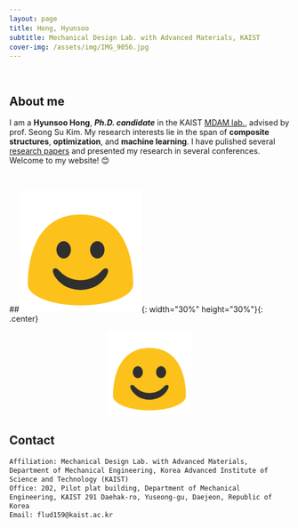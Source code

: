```yaml
---
layout: page
title: Hong, Hyunsoo
subtitle: Mechanical Design Lab. with Advanced Materials, KAIST
cover-img: /assets/img/IMG_9056.jpg
---
```


<br/>

## About me

I am a **Hyunsoo Hong**, **_Ph.D. candidate_** in the KAIST [MDAM lab.](https://mdam.kaist.ac.kr), advised by prof. Seong Su Kim. My research interests lie in the span of **composite structures**, **optimization**, and **machine learning**. I have pulished several [research papers](https://scholar.google.com/citations?user=sqkmqoQAAAAJ&hl=en&authuser=1) and presented my research in several conferences. Welcome to my website! &#x1f60a;

<br/>


##![GitHub Logo](/assets/img/test.png){: width="30%" height="30%"}{: .center}
<center><img src="/assets/img/test.png" width="30%" height="30%"></center>


## Contact

```
Affiliation: Mechanical Design Lab. with Advanced Materials, Department of Mechanical Engineering, Korea Advanced Institute of Science and Technology (KAIST)
Office: 202, Pilot plat building, Department of Mechanical Engineering, KAIST 291 Daehak-ro, Yuseong-gu, Daejeon, Republic of Korea
Email: flud159@kaist.ac.kr
```
